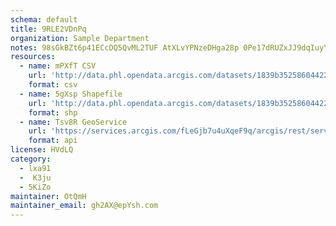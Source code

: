 ```yaml
---
schema: default
title: 9RLE2VDnPq 
organization: Sample Department 
notes: 98sGkBZt6p41ECcDQ5QvML2TUF AtXLvYPNzeDHga28p 0Pe17dRUZxJJ9dqIuyYqVmouhfbHSN0OhXT3WiKGEsw6nOWgziySkMa 
resources:
  - name: mPXfT CSV
    url: 'http://data.phl.opendata.arcgis.com/datasets/1839b35258604422b0b520cbb668df0d_0.csv'
    format: csv
  - name: 5gXsp Shapefile
    url: 'http://data.phl.opendata.arcgis.com/datasets/1839b35258604422b0b520cbb668df0d_0.zip'
    format: shp
  - name: Tsv8R GeoService
    url: 'https://services.arcgis.com/fLeGjb7u4uXqeF9q/arcgis/rest/services/Air_Monitoring_Stations/FeatureServer/0/query'
    format: api
license: HVdLQ 
category:
  - lxa91 
  -  K3ju 
  - 5KiZo 
maintainer: OtQmH  
maintainer_email: gh2AX@epYsh.com
---
```

